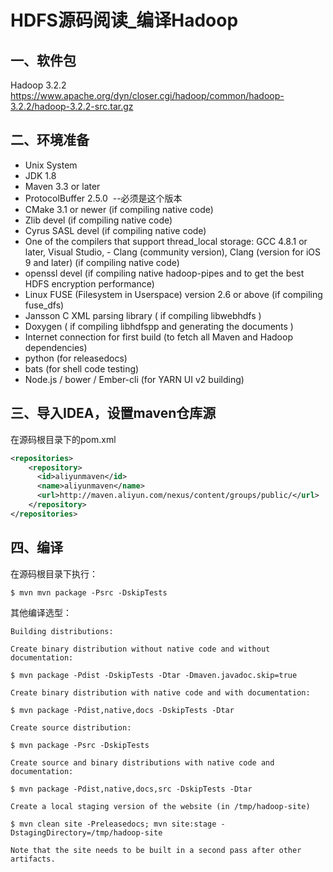 # HDFS源码阅读_编译Hadoop

## 一、软件包
Hadoop 3.2.2 https://www.apache.org/dyn/closer.cgi/hadoop/common/hadoop-3.2.2/hadoop-3.2.2-src.tar.gz

## 二、环境准备

- Unix System
- JDK 1.8
- Maven 3.3 or later
- ProtocolBuffer 2.5.0  --必须是这个版本
- CMake 3.1 or newer (if compiling native code)   
- Zlib devel (if compiling native code)
- Cyrus SASL devel (if compiling native code)
- One of the compilers that support thread_local storage: GCC 4.8.1 or later, Visual Studio,
- Clang (community version), Clang (version for iOS 9 and later) (if compiling native code)
- openssl devel (if compiling native hadoop-pipes and to get the best HDFS encryption performance)
- Linux FUSE (Filesystem in Userspace) version 2.6 or above (if compiling fuse_dfs)
- Jansson C XML parsing library ( if compiling libwebhdfs )
- Doxygen ( if compiling libhdfspp and generating the documents )
- Internet connection for first build (to fetch all Maven and Hadoop dependencies)
- python (for releasedocs)
- bats (for shell code testing)
- Node.js / bower / Ember-cli (for YARN UI v2 building)

## 三、导入IDEA，设置maven仓库源
在源码根目录下的pom.xml
```xml
<repositories>
    <repository>
      <id>aliyunmaven</id>
      <name>aliyunmaven</name>
      <url>http://maven.aliyun.com/nexus/content/groups/public/</url>
    </repository>
</repositories>
```

## 四、编译
在源码根目录下执行：
```
$ mvn mvn package -Psrc -DskipTests
```

其他编译选型：
```shell
Building distributions:
 
Create binary distribution without native code and without documentation:
 
$ mvn package -Pdist -DskipTests -Dtar -Dmaven.javadoc.skip=true
 
Create binary distribution with native code and with documentation:
 
$ mvn package -Pdist,native,docs -DskipTests -Dtar
 
Create source distribution:
 
$ mvn package -Psrc -DskipTests
 
Create source and binary distributions with native code and documentation:
 
$ mvn package -Pdist,native,docs,src -DskipTests -Dtar
 
Create a local staging version of the website (in /tmp/hadoop-site)
 
$ mvn clean site -Preleasedocs; mvn site:stage -DstagingDirectory=/tmp/hadoop-site

Note that the site needs to be built in a second pass after other artifacts.
```